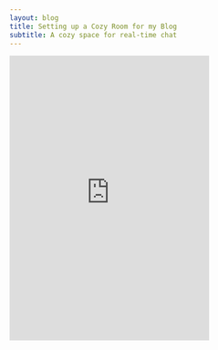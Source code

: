 ```yaml
---
layout: blog
title: Setting up a Cozy Room for my Blog
subtitle: A cozy space for real-time chat
---
```




<iframe src="https://discordapp.com/widget?id=730160056729075794&theme=dark" width="350" height="500" allowtransparency="true" frameborder="0"></iframe>